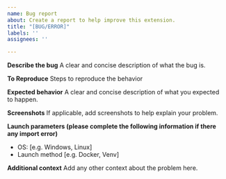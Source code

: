 ```yaml
---
name: Bug report
about: Create a report to help improve this extension.
title: "[BUG/ERROR]"
labels: ''
assignees: ''

---
```


**Describe the bug**
A clear and concise description of what the bug is.

**To Reproduce**
Steps to reproduce the behavior

**Expected behavior**
A clear and concise description of what you expected to happen.

**Screenshots**
If applicable, add screenshots to help explain your problem.

**Launch parameters (please complete the following information if there any import error)**
 - OS: [e.g. Windows, Linux]
 - Launch method [e.g. Docker, Venv]

**Additional context**
Add any other context about the problem here.
